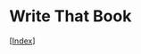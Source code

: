 # Write That Book


[[Index]]

[//begin]: # "Autogenerated link references for markdown compatibility"
[Index]: index "My Brain"
[//end]: # "Autogenerated link references"